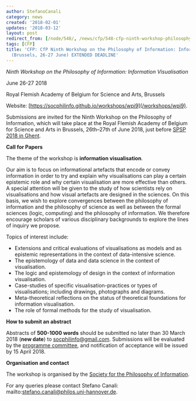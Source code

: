 ```yaml
---
author: StefanoCanali
category: news
created: '2018-02-01'
updates: '2018-03-12'
layout: post
redirect_from: [/node/548/, /news/cfp/548-cfp-ninth-workshop-philosophy-information-information-visualisation-brussels-26-27-june/]
tags: [CFP]
title: 'CFP: CfP Ninth Workshop on the Philosophy of Information: Information Visualisation
  (Brussels, 26-27 June) EXTENDED DEADLINE'
---
```


_Ninth Workshop on the Philosophy of Information: Information Visualisation_

June 26-27 2018

Royal Flemish Academy of Belgium for Science and Arts, Brussels

Website: [https://socphilinfo.github.io/workshops/wpi9](/workshops/wpi9).

Submissions are invited for the Ninth Workshop on the Philosophy of
Information, which will take place at the Royal Flemish Academy of Belgium for
Science and Arts in Brussels, 26th–27th of June 2018, just before [SPSP 2018
in Ghent](http://www.spsp2018.ugent.be).

**Call for Papers**

The theme of the workshop is **information visualisation**.  

Our aim is to focus on informational artefacts that encode or convey
information in order to try and explain why visualisations can play a certain
epistemic role and why certain visualisation are more effective than others. A
special attention will be given to the study of how scientists rely on
visualisations and how visual artefacts are designed in the sciences. On this
basis, we wish to explore convergences between the philosophy of information
and the philosophy of science as well as between the formal sciences (logic,
computing) and the philosophy of information. We therefore encourage scholars
of various disciplinary backgrounds to explore the lines of inquiry we
propose.

Topics of interest include:

  * Extensions and critical evaluations of visualisations as models and as epistemic representations in the context of data-intensive science.
  * The epistemology of data and data science in the context of visualisation.
  * The logic and epistemology of design in the context of information visualisation.
  * Case-studies of specific visualisation-practices or types of visualisations; including drawings, photographs and diagrams.
  * Meta-theoretical reflections on the status of theoretical foundations for information visualisation.
  * The role of formal methods for the study of visualisation.

**How to submit an abstract**

Abstracts of **500-1000 words** should be submitted no later than 30 March
2018 (**new date**) to socphilinfo@gmail.com. Submissions will be evaluated by the [programme
committee](https://socphilinfo.github.io/workshops/wpi9/pc.html), and notification of
acceptance will be issued by 15 April 2018.

**Organisation and contact**

The workshop is organised by the [Society for the Philosophy of
Information](https://socphilinfo.github.io).

For any queries please contact Stefano Canali:
mailto:stefano.canali@philos.uni-hannover.de.

